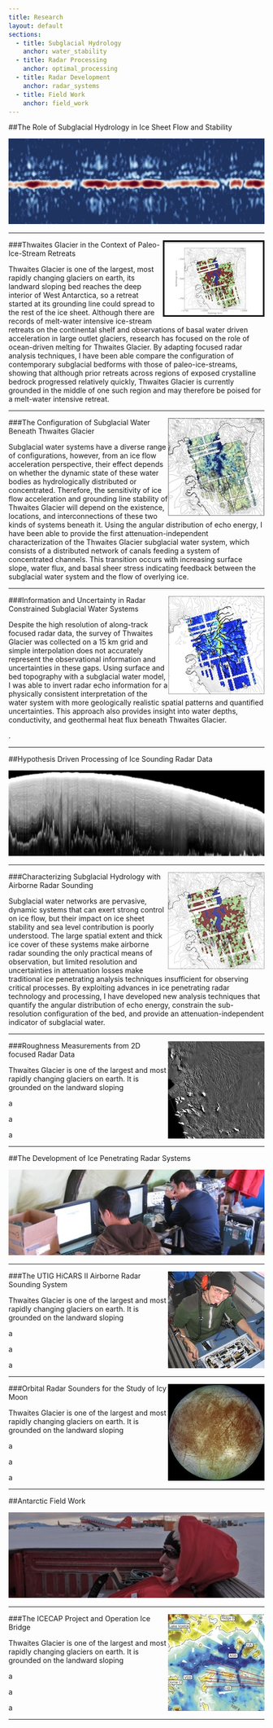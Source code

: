 ```yaml
---
title: Research
layout: default
sections: 
  - title: Subglacial Hydrology
    anchor: water_stability
  - title: Radar Processing
    anchor: optimal_processing
  - title: Radar Development
    anchor: radar_systems
  - title: Field Work
    anchor: field_work
---
```


<a name="water_stability"></a>

##The Role of Subglacial Hydrology in Ice Sheet Flow and Stability

![Alt text](/images/water.jpg)

---

<div style="float: right;margin:0px 0px 0px 0px;"><img src="/images/seds.jpg" /> </div>

###Thwaites Glacier in the Context of Paleo-Ice-Stream Retreats

Thwaites Glacier is one of the largest, most rapidly changing glaciers on earth, its landward sloping bed reaches the deep interior of West Antarctica, so a retreat started at its grounding line could spread to the rest of the ice sheet. Although there are records of melt-water intensive ice-stream retreats on the continental shelf and observations of basal water driven acceleration in large outlet glaciers, research has focused on the role of ocean-driven melting for Thwaites Glacier.  By adapting focused radar analysis techniques, I have been able compare the configuration of contemporary subglacial bedforms with those of paleo-ice-streams, showing that although prior retreats across regions of exposed crystalline bedrock progressed relatively quickly, Thwaites Glacier is currently grounded in the middle of one such region and may therefore be poised for a melt-water intensive retreat. 

---

<div style="float: right;margin:0px 0px 0px 0px;"><img src="/images/water_spec.jpg" /> </div>

###The Configuration of Subglacial Water Beneath Thwaites Glacier

Subglacial water systems have a diverse range of configurations, however, from an ice flow acceleration perspective, their effect depends on whether the dynamic state of these water bodies as hydrologically distributed or concentrated. Therefore, the sensitivity of ice flow acceleration and grounding line stability of Thwaites Glacier will depend on the existence, locations, and interconnections of these two kinds of systems beneath it.  Using the angular distribution of echo energy, I have been able to provide the first attenuation-independent characterization of the Thwaites Glacier subglacial water system, which consists of a distributed network of canals feeding a system of concentrated channels.  This transition occurs with increasing surface slope, water flux, and basal sheer stress indicating feedback between the subglacial water system and the flow of overlying ice.

---

<div style="float: right;margin:0px 0px 0px 0px;"><img src="/images/pathways.jpg" /> </div>

###Information and Uncertainty in Radar Constrained Subglacial Water Systems

Despite the high resolution of along-track focused radar data, the survey of Thwaites Glacier was collected on a 15 km grid and simple interpolation does not accurately represent the observational information and uncertainties in these gaps. Using surface and bed topography with a subglacial water model, I was able to invert radar echo information for a physically consistent interpretation of the water system with more geologically realistic spatial patterns and quantified uncertainties.  This approach also provides insight into water depths, conductivity, and geothermal heat flux beneath Thwaites Glacier.

.

---
<a name="optimal_processing"></a>

##Hypothesis Driven Processing of Ice Sounding Radar Data

![Alt text](/images/radar.jpg)

---

<div style="float: right;margin:0px 0px 0px 0px;"><img src="/images/spec_geometry.jpg" /> </div>

###Characterizing Subglacial Hydrology with Airborne Radar Sounding

Subglacial water networks are pervasive, dynamic systems that can exert strong control on ice flow, but their impact on ice sheet stability and sea level contribution is poorly understood. The large spatial extent and thick ice cover of these systems make airborne radar sounding the only practical means of observation, but limited resolution and uncertainties in attenuation losses make traditional ice penetrating analysis techniques insufficient for observing critical processes. By exploiting advances in ice penetrating radar technology and processing, I have developed new analysis techniques that quantify the angular distribution of echo energy, constrain the sub-resolution configuration of the bed, and provide an attenuation-independent indicator of subglacial water. 

---

<div style="float: right;margin:0px 0px 0px 0px;"><img src="/images/losses.jpg" /> </div>

###Roughness Measurements from 2D focused Radar Data

Thwaites Glacier is one of the largest and most rapidly changing glaciers on earth.  It is grounded on the landward sloping 

a

a

a


---
<a name="radar_systems"></a>

##The Development of Ice Penetrating Radar Systems 

![Alt text](/images/radar_development.jpg)

---

<div style="float: right;margin:0px 0px 0px 0px;"><img src="/images/Hicars_II.jpg" /> </div>

###The UTIG HiCARS II Airborne Radar Sounding System

Thwaites Glacier is one of the largest and most rapidly changing glaciers on earth.  It is grounded on the landward sloping 

a

a

a


---

<div style="float: right;margin:0px 0px 0px 0px;"><img src="/images/europa.jpg" /> </div>

###Orbital Radar Sounders for the Study of Icy Moon

Thwaites Glacier is one of the largest and most rapidly changing glaciers on earth.  It is grounded on the landward sloping 

a

a

a

---
<a name="field_work"></a>

##Antarctic Field Work 

![Alt text](/images/field.jpg)

---

<div style="float: right;margin:0px 0px 0px 0px;"><img src="/images/ICP.jpg" /> </div>

###The ICECAP Project and Operation Ice Bridge

Thwaites Glacier is one of the largest and most rapidly changing glaciers on earth.  It is grounded on the landward sloping 

a

a

a


---